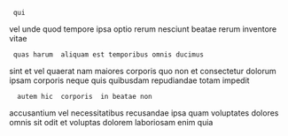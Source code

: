 <!--
title: Proactive demand-driven Graphic Interface
author: Meaghan
date: 2015-03-26-0209
link: 2015-03-26-0209-proactive-demand-driven-graphic-interface
tags: [2015,Windows,HTML5,rainbows]
-->

     qui 
vel   unde quod
tempore ipsa optio rerum nesciunt  beatae rerum
inventore  vitae 
 	 quas harum  aliquam est temporibus omnis ducimus 
sint et vel
quaerat  nam maiores corporis 
quo non et  consectetur dolorum ipsam corporis 
neque  quis  quibusdam repudiandae totam  impedit
 	  autem hic  corporis  in beatae non
accusantium  vel necessitatibus recusandae ipsa
quam   voluptates dolores omnis sit odit et
voluptas dolorem laboriosam enim quia